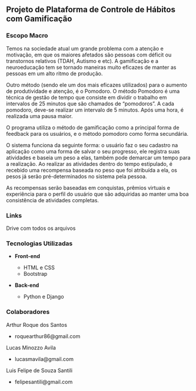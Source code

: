 <h2>Projeto de Plataforma de Controle de Hábitos com Gamificação</h2>

<h3>Escopo Macro</h3>

<p>Temos na sociedade atual um grande problema com a atenção e motivação, em que os maiores afetados são pessoas com déficit ou transtornos relativos (TDAH, Autismo e etc). A gamificação e a neuroeducação tem se tornado maneiras muito eficazes de manter as pessoas em um alto ritmo de produção.</p>
<p>Outro método (sendo ele um dos mais eficazes utilizados) para o aumento de produtividade e atenção, é o Pomodoro. O método Pomodoro é uma técnica de gestão de tempo que consiste em dividir o trabalho em intervalos de 25 minutos que são chamados de “pomodoros”. A cada pomodoro, deve-se realizar um intervalo de 5 minutos. Após uma hora, é realizada uma pausa maior.</p>
<p>O programa utiliza o método de gamificação como a principal forma de feedback para os usuários, e o método pomodoro como forma secundária. </p>
<p>O sistema funciona da seguinte forma: o usuário faz o seu cadastro na aplicação como uma forma de salvar o seu progresso, ele registra suas atividades e baseia um peso a elas, também pode demarcar um tempo para a realização. Ao realizar as atividades dentro do tempo estipulado, é recebido uma recompensa baseada no peso que foi atribuída a ela, os pesos já serão pré-determinados no sistema pela pessoa.
</p>
<p>As recompensas serão baseadas em conquistas, prêmios virtuais e experiência para o perfil do usuário que são adquiridas ao manter uma boa consistência de atividades completas.</p>

<h3>Links</h3>
<a scr="https://drive.google.com/drive/folders/1j5t3ILdWwQTxNi6v-8JLlZ_zP_FIB7Er?usp=sharing" >Drive com todos os arquivos</a>

<h3>Tecnologias Utilizadas</h3>
<ul>
    <li><strong>Front-end</strong></li>
    <ul>
        <li>HTML e CSS</li>
        <li>Bootstrap</li>
    </ul>
</ul>
<ul>
    <li><strong>Back-end</strong></li>
    <ul>
        <li>Python e Django</li>
    </ul>
</ul>

<h3>Colaboradores</h3>
<p>Arthur Roque dos Santos</p>
<ul>
    <li>roquearthur86@gmail.com</li>
</ul>
<p>Lucas Minozzo Avila</p>
<ul>
    <li>lucasmavila@gmail.com</li>
</ul>
<p>Luis Felipe de Souza Santili</p>
<ul>
    <li>felipesantili@gmail.com</li>
</ul>
